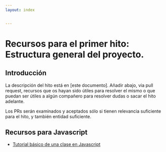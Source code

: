 ```yaml
---
layout: index


---
```

Recursos para el primer hito: Estructura general del proyecto. 
=====================================

Introducción
-----------------

La descripción del hito está en [este documento]. Añadir abajo, via
pull request, recursos que os hayan sido útiles para resolver el mismo
o que puedan ser útiles a algún compañero para resolver dudas o sacar
el hito adelante.

Los PRs serán examinados y aceptados sólo si tienen relevancia
suficiente para el hito, y también entidad suficiente.

Recursos para Javascript
--------------------

* [Tutorial básico de una clase en Javascript](https://developer.mozilla.org/es/docs/Web/JavaScript/Referencia/Classes/constructor)
